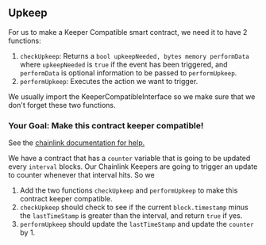 ## Upkeep

For us to make a Keeper Compatible smart contract, we need it to have 2 functions:

1. `checkUpkeep`: Returns a `bool upkeepNeeded, bytes memory performData` where `upkeepNeeded` is `true` if the event has been triggered, and `performData` is optional information to be passed to `performUpkeep`.
2. `performUpkeep`: Executes the action we want to trigger.

We usually import the KeeperCompatibleInterface so we make sure that we don't forget these two functions.

### <emoji id="checkered_flag" /> Your Goal: Make this contract keeper compatible!

See the [chainlink documentation for help.](https://docs.chain.link/docs/chainlink-keepers/compatible-contracts/)

We have a contract that has a `counter` variable that is going to be updated every `interval` blocks. Our Chainlink Keepers are going to trigger an update to counter whenever that interval hits. So we 


1. Add the two functions `checkUpkeep` and `performUpkeep` to make this contract keeper compatible. 
2. `checkUpkeep` should check to see if the current `block.timestamp` minus the `lastTimeStamp` is greater than the interval, and return `true` if yes. 
3. `performUpkeep` should update the `lastTimeStamp` and update the `counter` by 1.



